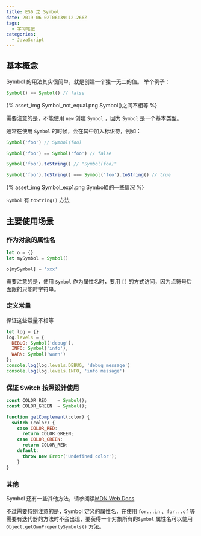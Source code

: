 ```yaml
---
title: ES6 之 Symbol
date: 2019-06-02T06:39:12.266Z
tags:
  - 学习笔记 
categories: 
  - JavaScript
---
```


## 基本概念
Symbol 的用法其实很简单，就是创建一个独一无二的值。
举个例子：
```js
Symbol() == Symbol() // false
```
{% asset_img Symbol_not_equal.png Symbol()之间不相等 %}

需要注意的是，不能使用 `new` 创建 `Symbol` ，因为 `Symbol` 是一个基本类型。

通常在使用 `Symbol` 的时候，会在其中加入标识符，例如：

```js
Symbol('foo') // Symbol(foo)

Symbol('foo') == Symbol('foo') // false

Symbol('foo').toString() // "Symbol(foo)"

Symbol('foo').toString() === Symbol('foo').toString() // true

```
{% asset_img Symbol_exp1.png Symbol()的一些情况 %}

`Symbol` 有 `toString()` 方法

## 主要使用场景
### 作为对象的属性名
```js
let o = {}
let mySymbol = Symbol()

o[mySymbol] = 'xxx'

```
需要注意的是，使用 `Symbol` 作为属性名时，要用 `[]` 的方式访问，因为点符号后面跟的只能时字符串。

### 定义常量
保证这些常量不相等
```js
let log = {}
log.levels = {
  DEBUG: Symbol('debug'),
  INFO: Symbol('info'),
  WARN: Symbol('warn')
};
console.log(log.levels.DEBUG, 'debug message')
console.log(log.levels.INFO, 'info message')

```

### 保证 Switch 按照设计使用

```js
const COLOR_RED    = Symbol();
const COLOR_GREEN  = Symbol();

function getComplement(color) {
  switch (color) {
    case COLOR_RED:
      return COLOR_GREEN;
    case COLOR_GREEN:
      return COLOR_RED;
    default:
      throw new Error('Undefined color');
    }
}
```

### 其他
Symbol 还有一些其他方法，请参阅读[MDN Web Docs](https://developer.mozilla.org/zh-CN/docs/Web/JavaScript/Reference/Global_Objects/Symbol)

不过需要特别注意的是，Symbol 定义的属性名，在使用 `for...in` 、`for...of` 等需要有迭代器的方法时不会出现，要获得一个对象所有的`Symbol` 属性名可以使用 `Object.getOwnPropertySymbols()` 方法。



